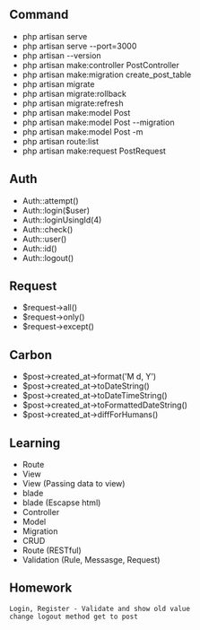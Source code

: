 ## Command

- php artisan serve
- php artisan serve --port=3000
- php artisan --version
- php artisan make:controller PostController
- php artisan make:migration create_post_table
- php artisan migrate
- php artisan migrate:rollback
- php artisan migrate:refresh
- php artisan make:model Post
- php artisan make:model Post --migration
- php artisan make:model Post -m
- php artisan route:list
- php artisan make:request PostRequest

## Auth

- Auth::attempt()
- Auth::login($user)
- Auth::loginUsingId(4)
- Auth::check()
- Auth::user()
- Auth::id()
- Auth::logout()

## Request

- $request->all()
- $request->only()
- $request->except()

## Carbon

- $post->created_at->format('M d, Y') 
- $post->created_at->toDateString() 
- $post->created_at->toDateTimeString() 
- $post->created_at->toFormattedDateString() 
- $post->created_at->diffForHumans()

## Learning

- Route
- View
- View (Passing data to view)
- blade
- blade (Escapse html)
- Controller
- Model
- Migration
- CRUD
- Route (RESTful)
- Validation (Rule, Messasge, Request)

## Homework

```
Login, Register - Validate and show old value
change logout method get to post
```